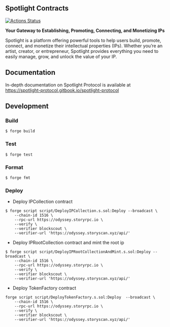 ## Spotlight Contracts

[![Actions Status](https://github.com/blocto/spotlight-contracts/workflows/CI/badge.svg)](https://github.com/blocto/spotlight-contracts/actions)

**Your Gateway to Establishing, Promoting, Connecting, and Monetizing IPs**

Spotlight is a platform offering powerful tools to help users build, promote, connect, and monetize their intellectual properties (IPs). Whether you’re an artist, creator, or entrepreneur, Spotlight provides everything you need to easily manage, grow, and unlock the value of your IP.

## Documentation

In-depth documentation on Spotlight Protocol is available at https://spotlight-protocol.gitbook.io/spotlight-protocol

## Development

### Build

```shell
$ forge build
```

### Test

```shell
$ forge test
```

### Format

```shell
$ forge fmt
```

### Deploy

- Deploy IPCollection contract
```shell
$ forge script script/DeployIPCollection.s.sol:Deploy --broadcast \
    --chain-id 1516 \
    --rpc-url https://odyssey.storyrpc.io \
    --verify \
    --verifier blockscout \
    --verifier-url 'https://odyssey.storyscan.xyz/api/' 
```

- Deploy IPRootCollection contract and mint the root ip
```shell
$ forge script script/DeployIPRootCollectionAndMint.s.sol:Deploy --broadcast \
    --chain-id 1516 \
    --rpc-url https://odyssey.storyrpc.io \
    --verify \
    --verifier blockscout \
    --verifier-url 'https://odyssey.storyscan.xyz/api/' 
```

- Deploy TokenFactory contract
```shell
forge script script/DeployTokenFactory.s.sol:Deploy  --broadcast \
    --chain-id 1516 \
    --rpc-url https://odyssey.storyrpc.io \
    --verify \
    --verifier blockscout \
    --verifier-url 'https://odyssey.storyscan.xyz/api/' 
```